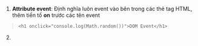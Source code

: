 1. **Attribute event**: Định nghĩa luôn event vào bên trong các thẻ tag HTML, thêm tiền tố **on** trước các tên event
>`<h1 onclick="console.log(Math.random())">DOM Event</h1>`
2. 